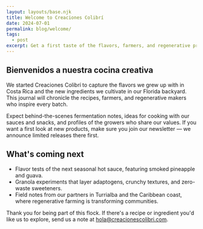 ```yaml
---
layout: layouts/base.njk
title: Welcome to Creaciones Colibrí
date: 2024-07-01
permalink: blog/welcome/
tags:
  - post
excerpt: Get a first taste of the flavors, farmers, and regenerative practices shaping our small-batch pantry.
---
```


<section class="content-section">
  <h1>Bienvenidos a nuestra cocina creativa</h1>
  <p>We started Creaciones Colibrí to capture the flavors we grew up with in Costa Rica and the new ingredients we cultivate in our Florida backyard. This journal will chronicle the recipes, farmers, and regenerative makers who inspire every batch.</p>
  <p>Expect behind-the-scenes fermentation notes, ideas for cooking with our sauces and snacks, and profiles of the growers who share our values. If you want a first look at new products, make sure you join our newsletter — we announce limited releases there first.</p>
  <h2>What's coming next</h2>
  <ul>
    <li>Flavor tests of the next seasonal hot sauce, featuring smoked pineapple and guava.</li>
    <li>Granola experiments that layer adaptogens, crunchy textures, and zero-waste sweeteners.</li>
    <li>Field notes from our partners in Turrialba and the Caribbean coast, where regenerative farming is transforming communities.</li>
  </ul>
  <p>Thank you for being part of this flock. If there's a recipe or ingredient you'd like us to explore, send us a note at <a href="mailto:hola@creacionescolibri.com">hola@creacionescolibri.com</a>.</p>
</section>
